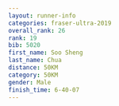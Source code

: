 ```yaml
---
layout: runner-info 
categories: fraser-ultra-2019 
overall_rank: 26
rank: 19
bib: 5020
first_name: Soo Sheng
last_name: Chua
distance: 50KM
category: 50KM
gender: Male
finish_time: 6-40-07
---
```

